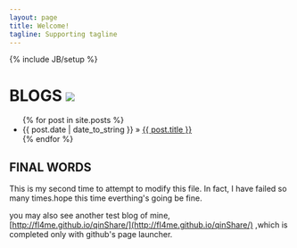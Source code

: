 ```yaml
---
layout: page
title: Welcome!
tagline: Supporting tagline
---
```

{% include JB/setup %}
# BLOGS  <img src="http://www.easyicon.net/api/resizeApi.php?id=566847&size=96" style="margin-top:-60px;"/>

<ul class="posts">
  {% for post in site.posts %}
    <li><span>{{ post.date | date_to_string }}</span> &raquo; <a href="{{ BASE_PATH }}{{ post.url }}">{{ post.title }}</a></li>
  {% endfor %}
</ul>

##  FINAL WORDS

This is my second time to attempt to modify this file. In fact, I have failed so many times.hope this time everthing's going be fine.

you may also see another test blog of mine, [http://fl4me.github.io/qinShare/](http://fl4me.github.io/qinShare/) ,which is completed only with github's page launcher.


